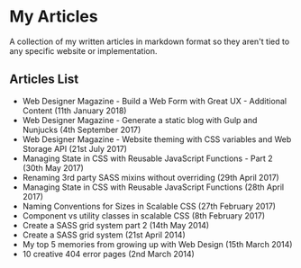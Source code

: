 # My Articles
A collection of my written articles in markdown format so they aren't tied to any specific website or implementation.

## Articles List
- Web Designer Magazine - Build a Web Form with Great UX - Additional Content (11th January 2018)
- Web Designer Magazine - Generate a static blog with Gulp and Nunjucks (4th September 2017)
- Web Designer Magazine - Website theming with CSS variables and Web Storage API (21st July 2017)
- Managing State in CSS with Reusable JavaScript Functions - Part 2 (30th May 2017)
- Renaming 3rd party SASS mixins without overriding (29th April 2017)
- Managing State in CSS with Reusable JavaScript Functions (28th April 2017)
- Naming Conventions for Sizes in Scalable CSS (27th February 2017)
- Component vs utility classes in scalable CSS (8th February 2017)
- Create a SASS grid system part 2 (14th May 2014)
- Create a SASS grid system (21st April 2014)
- My top 5 memories from growing up with Web Design (15th March 2014)
- 10 creative 404 error pages (2nd March 2014)